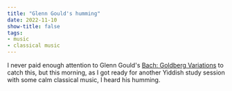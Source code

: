 ```yaml
---
title: "Glenn Gould's humming"
date: 2022-11-10
show-title: false
tags:
- music
- classical music
---
```

I never paid enough attention to Glenn Gould's [Bach: Goldberg Variations](https://www.youtube.com/watch?v=ktwqfgeOOsg) to catch this, but this morning, as I got ready for another Yiddish study session with some calm classical music, I heard his humming.